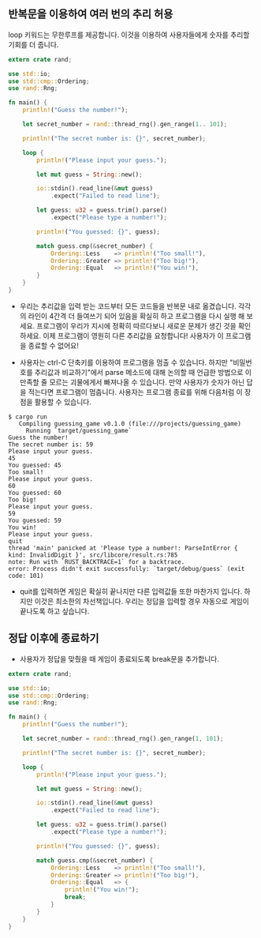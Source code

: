 ## 반복문을 이용하여 여러 번의 추리 허용

loop 키워드는 무한루프를 제공합니다. 이것을 이용하여 사용자들에게 숫자를 추리할 기회를 더 줍니다.
```rust
extern crate rand;

use std::io;
use std::cmp::Ordering;
use rand::Rng;

fn main() {
    println!("Guess the number!");

    let secret_number = rand::thread_rng().gen_range(1.. 101);

    println!("The secret number is: {}", secret_number);

    loop {
        println!("Please input your guess.");

        let mut guess = String::new();

        io::stdin().read_line(&mut guess)
            .expect("Failed to read line");

        let guess: u32 = guess.trim().parse()
            .expect("Please type a number!");

        println!("You guessed: {}", guess);

        match guess.cmp(&secret_number) {
            Ordering::Less    => println!("Too small!"),
            Ordering::Greater => println!("Too big!"),
            Ordering::Equal   => println!("You win!"),
        }
    }
}
```
- 우리는 추리값을 입력 받는 코드부터 모든 코드들을 반복문 내로 옮겼습니다. 각각의 라인이 4간격 더 들여쓰기 되어 있음을 확실히 하고 프로그램을 다시 실행 해 보세요. 프로그램이 우리가 지시에 정확히 따르다보니 새로운 문제가 생긴 것을 확인하세요. 이제 프로그램이 영원히 다른 추리값을 요청합니다! 사용자가 이 프로그램을 종료할 수 없어요!

- 사용자는 ctrl-C 단축키를 이용하여 프로그램을 멈출 수 있습니다. 하지만 "비밀번호를 추리값과 비교하기"에서 parse 메소드에 대해 논의할 때 언급한 방법으로 이 만족할 줄 모르는 괴물에게서 빠져나올 수 있습니다. 만약 사용자가 숫자가 아닌 답을 적는다면 프로그램이 멈춥니다. 사용자는 프로그램 종료를 위해 다음처럼 이 장점을 활용할 수 있습니다.
```
$ cargo run
   Compiling guessing_game v0.1.0 (file:///projects/guessing_game)
     Running `target/guessing_game`
Guess the number!
The secret number is: 59
Please input your guess.
45
You guessed: 45
Too small!
Please input your guess.
60
You guessed: 60
Too big!
Please input your guess.
59
You guessed: 59
You win!
Please input your guess.
quit
thread 'main' panicked at 'Please type a number!: ParseIntError { kind: InvalidDigit }', src/libcore/result.rs:785
note: Run with `RUST_BACKTRACE=1` for a backtrace.
error: Process didn't exit successfully: `target/debug/guess` (exit code: 101)
```

- quit를 입력하면 게임은 확실히 끝나지만 다른 입력값들 또한 마찬가지 입니다. 하지만 이것은 최소한의 차선책입니다. 우리는 정답을 입력할 경우 자동으로 게임이 끝나도록 하고 싶습니다.

## 정답 이후에 종료하기
- 사용자가 정답을 맞췄을 때 게임이 종료되도록 break문을 추가합니다.
```rust
extern crate rand;

use std::io;
use std::cmp::Ordering;
use rand::Rng;

fn main() {
    println!("Guess the number!");

    let secret_number = rand::thread_rng().gen_range(1, 101);

    println!("The secret number is: {}", secret_number);

    loop {
        println!("Please input your guess.");

        let mut guess = String::new();

        io::stdin().read_line(&mut guess)
            .expect("Failed to read line");

        let guess: u32 = guess.trim().parse()
            .expect("Please type a number!");

        println!("You guessed: {}", guess);

        match guess.cmp(&secret_number) {
            Ordering::Less    => println!("Too small!"),
            Ordering::Greater => println!("Too big!"),
            Ordering::Equal   => {
                println!("You win!");
                break;
            }
        }
    }
}
```